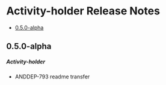 # Activity-holder Release Notes

- [0.5.0-alpha](#050-alpha)

## 0.5.0-alpha
##### Activity-holder
* ANDDEP-793 readme transfer